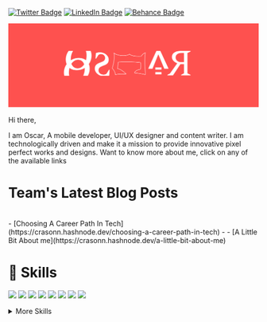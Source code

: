 
  [![Twitter Badge](https://img.shields.io/badge/Twitter-Profile-informational?style=flat&logo=twitter&logoColor=white&color=1CA2F1)](https://twitter.com/belikeoscar)
  [![LinkedIn Badge](https://img.shields.io/badge/LinkedIn-Profile-informational?style=flat&logo=linkedin&logoColor=white&color=0D76A8)](https://www.linkedin.com/in/nnadiukwu-chidiebere-oscar-2563451a7)
  [![Behance Badge](https://img.shields.io/badge/Be-Behance-blue)](https://www.behance.net/belikeoscar)


![Oscar's Github Banner](./assets/frame.png)

Hi there,

I am Oscar, A mobile developer, UI/UX designer and content writer. I am technologically driven and make it a mission to provide innovative pixel perfect works and designs. Want to know more about me, click on any of the available links

# Team's Latest Blog Posts
<br>
<!-- BLOG-POST-LIST:START -->
- [Choosing A Career Path In Tech](https://crasonn.hashnode.dev/choosing-a-career-path-in-tech)
- 
- [A Little Bit About me](https://crasonn.hashnode.dev/a-little-bit-about-me)
<!-- BLOG-POST-LIST:END --> 
<br>

# 💼 Skills
<p>
<img src="https://img.shields.io/badge/java-%23ED8B00.svg?&style=for-the-badge&logo=java&logoColor=white"/>
<img src="https://img.shields.io/static/v1?style=for-the-badge&message=Gradle&color=02303A&logo=Gradle&logoColor=FFFFFF&label="/>  
<img src ="https://img.shields.io/static/v1?style=for-the-badge&message=Figma&color=F24E1E&logo=Figma&logoColor=FFFFFF&label="/>
<img src="https://img.shields.io/badge/git%20-%23F05033.svg?&style=for-the-badge&logo=git&logoColor=white"/>
<img src="https://img.shields.io/badge/github%20-%23121011.svg?&style=for-the-badge&logo=github&logoColor=white"/>
<img src="https://img.shields.io/static/v1?style=for-the-badge&message=Microsoft+Office&color=D83B01&logo=Microsoft+Office&logoColor=FFFFFF&label="/>
 <img src="https://img.shields.io/static/v1?style=for-the-badge&message=Miro&color=050038&logo=Miro&logoColor=FFFFFF&label="/>
<img src ="https://img.shields.io/badge/android-%2307405e.svg?&style=for-the-badge&logo=android&logoColor=white"/>


</p>

<details>
<summary>More Skills</summary>
<img src="https://img.shields.io/badge/firebase%20-%23039BE5.svg?&style=for-the-badge&logo=firebase"/>
<img src ="https://img.shields.io/badge/sqlite-%2307405e.svg?&style=for-the-badge&logo=sqlite&logoColor=white"/>
<img src="https://img.shields.io/badge/Flutter%20-%2302569B.svg?&style=for-the-badge&logo=Flutter&logoColor=white" /> 
<img src="https://img.shields.io/static/v1?style=for-the-badge&message=Hashnode&color=2962FF&logo=Hashnode&logoColor=FFFFFF&label="/> 
...something cooking in the cloud
</details>
